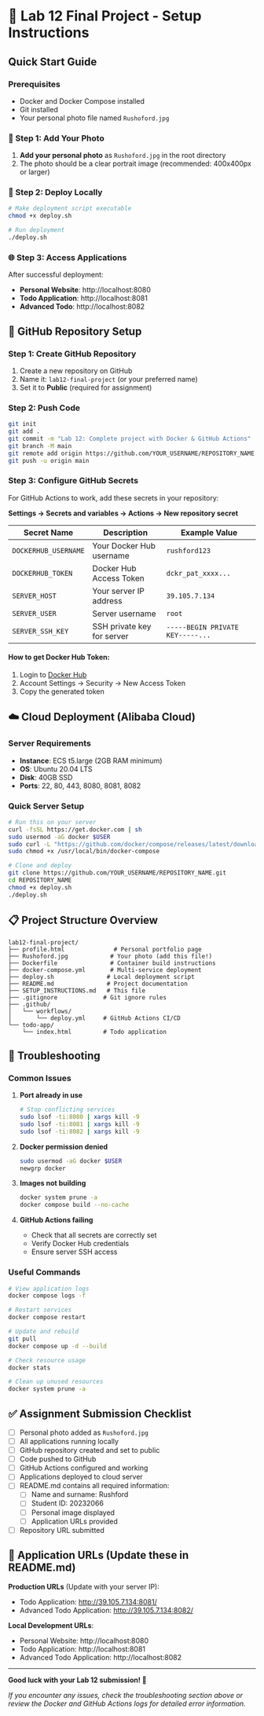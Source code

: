 # 🚀 Lab 12 Final Project - Setup Instructions

## Quick Start Guide

### Prerequisites
- Docker and Docker Compose installed
- Git installed
- Your personal photo file named `Rushoford.jpg`

### 🎯 Step 1: Add Your Photo
1. **Add your personal photo** as `Rushoford.jpg` in the root directory
2. The photo should be a clear portrait image (recommended: 400x400px or larger)

### 🚀 Step 2: Deploy Locally
```bash
# Make deployment script executable
chmod +x deploy.sh

# Run deployment
./deploy.sh
```

### 🌐 Step 3: Access Applications
After successful deployment:
- **Personal Website**: http://localhost:8080
- **Todo Application**: http://localhost:8081  
- **Advanced Todo**: http://localhost:8082

## 🐙 GitHub Repository Setup

### Step 1: Create GitHub Repository
1. Create a new repository on GitHub
2. Name it: `lab12-final-project` (or your preferred name)
3. Set it to **Public** (required for assignment)

### Step 2: Push Code
```bash
git init
git add .
git commit -m "Lab 12: Complete project with Docker & GitHub Actions"
git branch -M main
git remote add origin https://github.com/YOUR_USERNAME/REPOSITORY_NAME.git
git push -u origin main
```

### Step 3: Configure GitHub Secrets
For GitHub Actions to work, add these secrets in your repository:

**Settings → Secrets and variables → Actions → New repository secret**

| Secret Name | Description | Example Value |
|-------------|-------------|---------------|
| `DOCKERHUB_USERNAME` | Your Docker Hub username | `rushford123` |
| `DOCKERHUB_TOKEN` | Docker Hub Access Token | `dckr_pat_xxxx...` |
| `SERVER_HOST` | Your server IP address | `39.105.7.134` |
| `SERVER_USER` | Server username | `root` |
| `SERVER_SSH_KEY` | SSH private key for server | `-----BEGIN PRIVATE KEY-----...` |

#### How to get Docker Hub Token:
1. Login to [Docker Hub](https://hub.docker.com/)
2. Account Settings → Security → New Access Token
3. Copy the generated token

## ☁️ Cloud Deployment (Alibaba Cloud)

### Server Requirements
- **Instance**: ECS t5.large (2GB RAM minimum)
- **OS**: Ubuntu 20.04 LTS
- **Disk**: 40GB SSD
- **Ports**: 22, 80, 443, 8080, 8081, 8082

### Quick Server Setup
```bash
# Run this on your server
curl -fsSL https://get.docker.com | sh
sudo usermod -aG docker $USER
sudo curl -L "https://github.com/docker/compose/releases/latest/download/docker-compose-$(uname -s)-$(uname -m)" -o /usr/local/bin/docker-compose
sudo chmod +x /usr/local/bin/docker-compose

# Clone and deploy
git clone https://github.com/YOUR_USERNAME/REPOSITORY_NAME.git
cd REPOSITORY_NAME
chmod +x deploy.sh
./deploy.sh
```

## 📋 Project Structure Overview

```
lab12-final-project/
├── profile.html              # Personal portfolio page
├── Rushoford.jpg            # Your photo (add this file!)
├── Dockerfile               # Container build instructions
├── docker-compose.yml       # Multi-service deployment
├── deploy.sh               # Local deployment script
├── README.md               # Project documentation
├── SETUP_INSTRUCTIONS.md   # This file
├── .gitignore             # Git ignore rules
├── .github/
│   └── workflows/
│       └── deploy.yml     # GitHub Actions CI/CD
└── todo-app/
    └── index.html         # Todo application
```

## 🔧 Troubleshooting

### Common Issues

1. **Port already in use**
   ```bash
   # Stop conflicting services
   sudo lsof -ti:8080 | xargs kill -9
   sudo lsof -ti:8081 | xargs kill -9
   sudo lsof -ti:8082 | xargs kill -9
   ```

2. **Docker permission denied**
   ```bash
   sudo usermod -aG docker $USER
   newgrp docker
   ```

3. **Images not building**
   ```bash
   docker system prune -a
   docker compose build --no-cache
   ```

4. **GitHub Actions failing**
   - Check that all secrets are correctly set
   - Verify Docker Hub credentials
   - Ensure server SSH access

### Useful Commands

```bash
# View application logs
docker compose logs -f

# Restart services
docker compose restart

# Update and rebuild
git pull
docker compose up -d --build

# Check resource usage
docker stats

# Clean up unused resources
docker system prune -a
```

## ✅ Assignment Submission Checklist

- [ ] Personal photo added as `Rushoford.jpg`
- [ ] All applications running locally
- [ ] GitHub repository created and set to public
- [ ] Code pushed to GitHub
- [ ] GitHub Actions configured and working
- [ ] Applications deployed to cloud server
- [ ] README.md contains all required information:
  - [ ] Name and surname: Rushford
  - [ ] Student ID: 20232066
  - [ ] Personal image displayed
  - [ ] Application URLs provided
- [ ] Repository URL submitted

## 🎯 Application URLs (Update these in README.md)

**Production URLs** (Update with your server IP):
- Todo Application: http://39.105.7.134:8081/
- Advanced Todo Application: http://39.105.7.134:8082/

**Local Development URLs**:
- Personal Website: http://localhost:8080
- Todo Application: http://localhost:8081
- Advanced Todo Application: http://localhost:8082

---

**Good luck with your Lab 12 submission! 🎉**

*If you encounter any issues, check the troubleshooting section above or review the Docker and GitHub Actions logs for detailed error information.* 